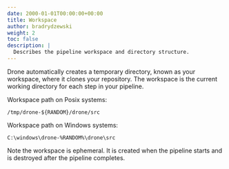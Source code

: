 ```yaml
---
date: 2000-01-01T00:00:00+00:00
title: Workspace
author: bradrydzewski
weight: 2
toc: false
description: |
  Describes the pipeline workspace and directory structure.
---
```


Drone automatically creates a temporary directory, known as your workspace, where it clones your repository. The workspace is the current working directory for each step in your pipeline.

Workspace path on Posix systems:

```
/tmp/drone-${RANDOM}/drone/src
```

Workspace path on Windows systems:

```
C:\windows\drone-%RANDOM%\drone\src
```

<div class="alert">
Note the workspace is ephemeral. It is created when the pipeline starts and is destroyed after the pipeline completes.
</div>

